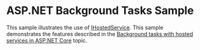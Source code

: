 # ASP.NET Background Tasks Sample

This sample illustrates the use of [IHostedService](https://docs.microsoft.com/dotnet/api/microsoft.extensions.hosting.ihostedservice). This sample demonstrates the features described in the [Background tasks with hosted services in ASP.NET Core](https://docs.microsoft.com/aspnet/core/fundamentals/hosted-services) topic.
